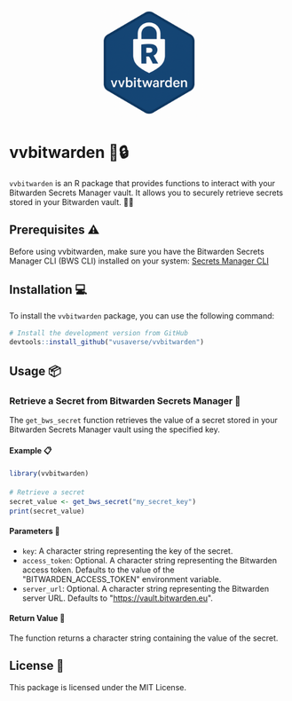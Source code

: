 <p align="center">
  <img src="man/figures/vvbitwarden-logo.png" width="200" alt="vvbitwarden logo"/>
</p>


# vvbitwarden 🚀🔒

`vvbitwarden` is an R package that provides functions to interact with your Bitwarden Secrets Manager vault. It allows you to securely retrieve secrets stored in your Bitwarden vault. 🔐✨

## Prerequisites ⚠️
Before using vvbitwarden, make sure you have the Bitwarden Secrets Manager CLI (BWS CLI) installed on your system:
[Secrets Manager CLI](https://bitwarden.com/help/secrets-manager-cli/)

## Installation 💻

To install the `vvbitwarden` package, you can use the following command:

```r
# Install the development version from GitHub
devtools::install_github("vusaverse/vvbitwarden")
```

## Usage 📦

### Retrieve a Secret from Bitwarden Secrets Manager 🔑

The `get_bws_secret` function retrieves the value of a secret stored in your Bitwarden Secrets Manager vault using the specified key.

#### Example 📋

```r
library(vvbitwarden)

# Retrieve a secret
secret_value <- get_bws_secret("my_secret_key")
print(secret_value)
```

#### Parameters 📜

- `key`: A character string representing the key of the secret.
- `access_token`: Optional. A character string representing the Bitwarden access token. Defaults to the value of the "BITWARDEN_ACCESS_TOKEN" environment variable.
- `server_url`: Optional. A character string representing the Bitwarden server URL. Defaults to "https://vault.bitwarden.eu".

#### Return Value 📄

The function returns a character string containing the value of the secret.

## License 📄

This package is licensed under the MIT License.
